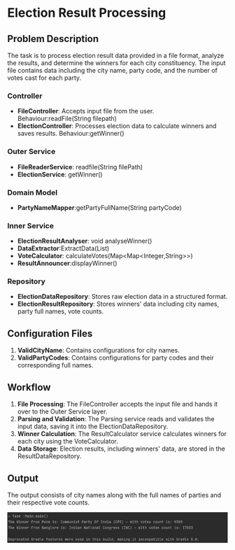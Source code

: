 # Election Result Processing

## Problem Description

The task is to process election result data provided in a file format, analyze the results, and determine the winners for each city constituency. The input file contains data including the city name, party code, and the number of votes cast for each party.


### Controller
- **FileController**: Accepts input file from the user.
   Behaviour:readFile(String filepath)
- **ElectionController**: Processes election data to calculate winners and saves results.
    Behaviour:getWinner()

### Outer Service

- **FileReaderService**: readfile(String filePath)
- **ElectionService**: getWinner()

### Domain Model

- **PartyNameMapper**:getPartyFullName(String partyCode)


### Inner Service
- **ElectionResultAnalyser**: void analyseWinner()
- **DataExtractor**:ExtractData(List<String>)
- **VoteCalculator**: calculateVotes(Map<Map<Integer,String>>)
- **ResultAnnouncer**:displayWinner()



### Repository
- **ElectionDataRepository**: Stores raw election data in a structured format.
- **ElectionResultRepository**: Stores winners' data including city names, party full names, vote counts.

## Configuration Files
1. **ValidCityName**: Contains configurations for city names.
2. **ValidPartyCodes**: Contains configurations for party codes and their corresponding full names.


## Workflow

1. **File Processing**: The FileController accepts the input file and hands it over to the Outer Service layer.
2. **Parsing and Validation**: The Parsing service reads and validates the input data, saving it into the ElectionDataRepository.
3. **Winner Calculation**: The ResultCalculator service calculates winners for each city using the VoteCalculator.
4. **Data Storage**: Election results, including winners' data, are stored in the ResultDataRepository.



## Output
The output consists of city names along with the full names of parties and their respective vote counts.

![img.png](img.png)
